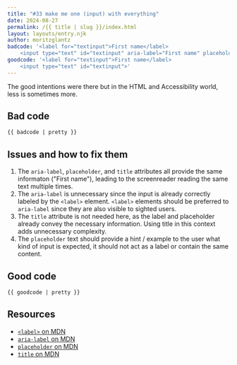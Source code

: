 ```yaml
---
title: "#33 make me one (input) with everything"
date: 2024-08-27
permalink: /{{ title | slug }}/index.html
layout: layouts/entry.njk
author: moritzglantz
badcode: '<label for="textinput">First name</label>
	<input type="text" id="textinput" aria-label="First name" placeholder="First name" title="First name">'
goodcode: '<label for="textinput">First name</label>
	<input type="text" id="textinput">'
---
```


The good intentions were there but in the HTML and Accessibility world, less is sometimes more.

<div class="section bad">

## Bad code

```html
{{ badcode | pretty }}
```
</div>

<div class="section" id="issues">

## Issues and how to fix them


1. The `aria-label`, `placeholder`, and `title` attributes all provide the same informaton ("First name"), leading to the screenreader reading the same text multiple times.
1. The `aria-label` is unnecessary since the input is already correctly labeled by the `<label>` element. `<label>` elements should be preferred to `aria-label` since they are also visible to sighted users.
1. The `title` attribute is not needed here, as the label and placeholder already convey the necessary information. Using title in this context adds unnecessary complexity.
1. The `placeholder` text should provide a hint / example to the user what kind of input is expected, it should not act as a label or contain the same content.

</div>

<div class="section">

## Good code

```html
{{ goodcode | pretty }}
```
</div>

<div class="section">

<h2 id="resources">Resources</h2>

- [`<label>` on MDN](https://developer.mozilla.org/en-US/docs/Web/HTML/Element/label)
- [`aria-label` on MDN](https://developer.mozilla.org/en-US/docs/Web/Accessibility/ARIA/Attributes/aria-label)
- [`placeholder` on MDN](https://developer.mozilla.org/en-US/docs/Web/HTML/Attributes/placeholder)
- [`title` on MDN](https://developer.mozilla.org/en-US/docs/Web/HTML/Global_attributes/title)

</div>